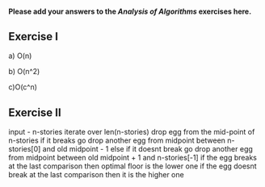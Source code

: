 #### Please add your answers to the **_Analysis of Algorithms_** exercises here.

## Exercise I

a) O(n)

b) O(n^2)

c)O(c^n)

## Exercise II

input - n-stories
iterate over len(n-stories)
drop egg from the mid-point of n-stories
if it breaks
go drop another egg from midpoint between n-stories[0] and old midpoint - 1
else if it doesnt break
go drop another egg from midpoint between
old midpoint + 1 and n-stories[-1]
if the egg breaks at the last comparison then optimal floor is the lower one
if the egg doesnt break at the last comparison then it is the higher one
